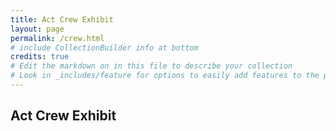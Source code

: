 ```yaml
---
title: Act Crew Exhibit 
layout: page 
permalink: /crew.html
# include CollectionBuilder info at bottom
credits: true
# Edit the markdown on in this file to describe your collection
# Look in _includes/feature for options to easily add features to the page
---
```


## Act Crew Exhibit 